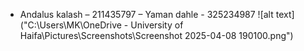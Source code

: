 - Andalus kalash – 211435797
– Yaman dahle - 325234987
![alt text]("C:\Users\MK\OneDrive - University of Haifa\Pictures\Screenshots\Screenshot 2025-04-08 190100.png")